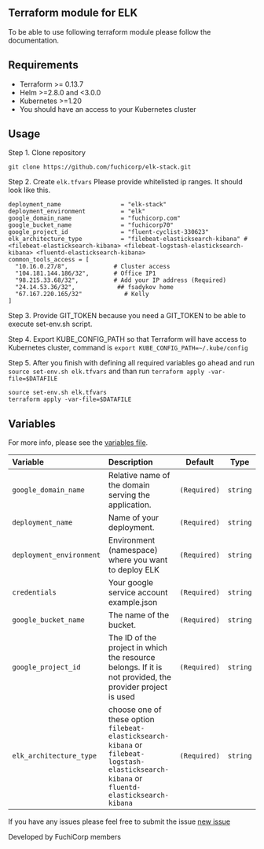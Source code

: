 ## Terraform module for ELK

To be able to use following terraform module please follow the documentation. 


## Requirements

* Terraform >= 0.13.7
* Helm >=2.8.0 and <3.0.0
* Kubernetes >=1.20
* You should have an access to your Kubernetes cluster

## Usage

Step 1. Clone repository
```
git clone https://github.com/fuchicorp/elk-stack.git
```

Step 2. Create `elk.tfvars` Please provide whitelisted ip ranges. It should look like this. 

```
deployment_name                 = "elk-stack"
deployment_environment          = "elk"
google_domain_name              = "fuchicorp.com"
google_bucket_name              = "fuchicorp70"
google_project_id               = "fluent-cyclist-330623"
elk_architecture_type           = "filebeat-elasticksearch-kibana" # <filebeat-elasticksearch-kibana> <filebeat-logstash-elasticksearch-kibana> <fluentd-elasticksearch-kibana>
common_tools_access = [ 
  "10.16.0.27/8",             # Cluster access 
  "104.181.144.186/32",       # Office IP1
  "98.215.33.68/32",          # Add your IP address (Required)
  "24.14.53.36/32",            ## fsadykov home  
  "67.167.220.165/32"            # Kelly
]
```

Step 3. Provide GIT_TOKEN because you need a GIT_TOKEN to be able to execute set-env.sh script.

Step 4. Export KUBE_CONFIG_PATH so that Terraform will have access to Kubernetes cluster, command is `export KUBE_CONFIG_PATH=~/.kube/config`

Step 5. After you finish with defining all required variables go ahead and run `source set-env.sh elk.tfvars` and than run `terraform apply -var-file=$DATAFILE`

```
source set-env.sh elk.tfvars
terraform apply -var-file=$DATAFILE
```

## Variables

For more info, please see the [variables file](?tab=inputs).

| Variable               | Description                         | Default                                               | Type |
| :--------------------- | :---------------------------------- | :---------------------------------------------------: | :--------------------: |
| `google_domain_name` | Relative name of the domain serving the application. | `(Required)` | `string` |
| `deployment_name` |  Name of your deployment. | `(Required)` | `string` |
| `deployment_environment` | Environment (namespace) where you want to deploy ELK | `(Required)` | `string` |
| `credentials` | Your google service account example.json | `(Required)` | `string` |
| `google_bucket_name` | The name of the bucket. | `(Required)` | `string` |
| `google_project_id` | The ID of the project in which the resource belongs. If it is not provided, the provider project is used | `(Required)` | `string` |
| `elk_architecture_type` | choose one of these option `filebeat-elasticksearch-kibana` or  `filebeat-logstash-elasticksearch-kibana` or `fluentd-elasticksearch-kibana` | `(Required)` | `string` |



If you have any issues please feel free to submit the issue [new issue](https://github.com/fuchicorp/terraform-aws-eks/issues/new) 

Developed by FuchiCorp members 